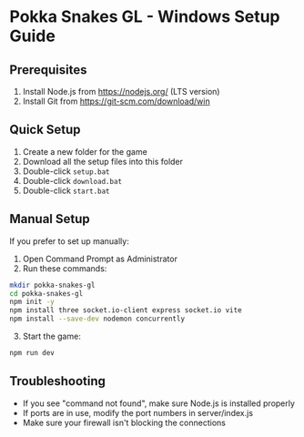 # Pokka Snakes GL - Windows Setup Guide

## Prerequisites
1. Install Node.js from https://nodejs.org/ (LTS version)
2. Install Git from https://git-scm.com/download/win

## Quick Setup
1. Create a new folder for the game
2. Download all the setup files into this folder
3. Double-click `setup.bat`
4. Double-click `download.bat`
5. Double-click `start.bat`

## Manual Setup
If you prefer to set up manually:

1. Open Command Prompt as Administrator
2. Run these commands:
```bash
mkdir pokka-snakes-gl
cd pokka-snakes-gl
npm init -y
npm install three socket.io-client express socket.io vite
npm install --save-dev nodemon concurrently
```

3. Start the game:
```bash
npm run dev
```

## Troubleshooting
- If you see "command not found", make sure Node.js is installed properly
- If ports are in use, modify the port numbers in server/index.js
- Make sure your firewall isn't blocking the connections 